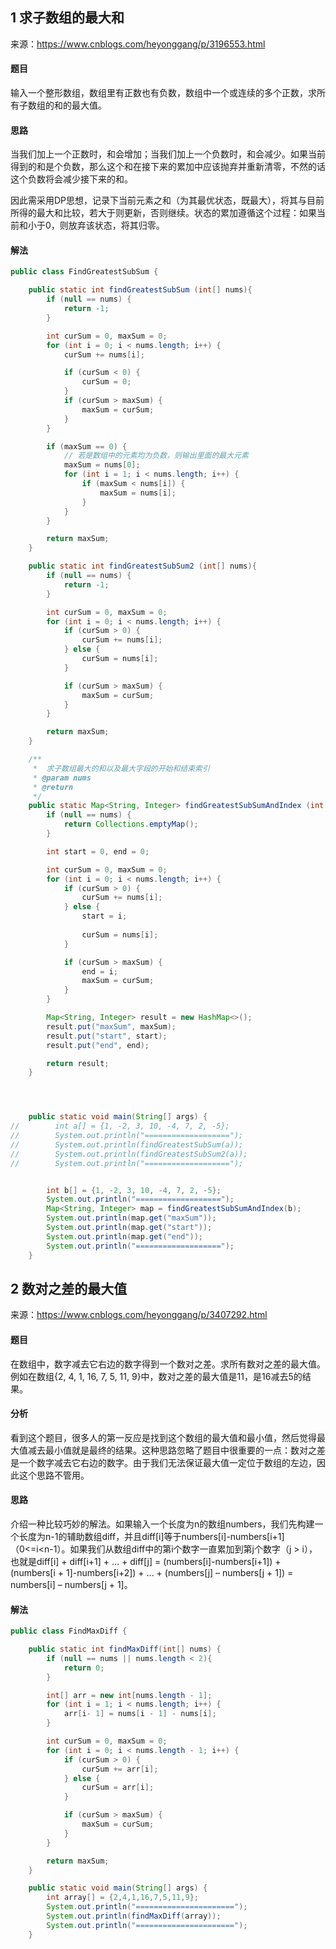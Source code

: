 
## 1 求子数组的最大和
来源：https://www.cnblogs.com/heyonggang/p/3196553.html
#### 题目
输入一个整形数组，数组里有正数也有负数，数组中一个或连续的多个正数，求所有子数组的和的最大值。


#### 思路
当我们加上一个正数时，和会增加；当我们加上一个负数时，和会减少。如果当前得到的和是个负数，那么这个和在接下来的累加中应该抛弃并重新清零，不然的话这个负数将会减少接下来的和。

因此需采用DP思想，记录下当前元素之和（为其最优状态，既最大），将其与目前所得的最大和比较，若大于则更新，否则继续。状态的累加遵循这个过程：如果当前和小于0，则放弃该状态，将其归零。

#### 解法
```java
public class FindGreatestSubSum {

    public static int findGreatestSubSum (int[] nums){
        if (null == nums) {
            return -1;
        }

        int curSum = 0, maxSum = 0;
        for (int i = 0; i < nums.length; i++) {
            curSum += nums[i];

            if (curSum < 0) {
                curSum = 0;
            }
            if (curSum > maxSum) {
                maxSum = curSum;
            }
        }

        if (maxSum == 0) {
            // 若是数组中的元素均为负数，则输出里面的最大元素
            maxSum = nums[0];
            for (int i = 1; i < nums.length; i++) {
                if (maxSum < nums[i]) {
                    maxSum = nums[i];
                }
            }
        }

        return maxSum;
    }

    public static int findGreatestSubSum2 (int[] nums){
        if (null == nums) {
            return -1;
        }

        int curSum = 0, maxSum = 0;
        for (int i = 0; i < nums.length; i++) {
            if (curSum > 0) {
                curSum += nums[i];
            } else {
                curSum = nums[i];
            }

            if (curSum > maxSum) {
                maxSum = curSum;
            }
        }

        return maxSum;
    }

    /**
     *  求子数组最大的和以及最大字段的开始和结束索引
     * @param nums
     * @return
     */
    public static Map<String, Integer> findGreatestSubSumAndIndex (int[] nums){
        if (null == nums) {
            return Collections.emptyMap();
        }

        int start = 0, end = 0;

        int curSum = 0, maxSum = 0;
        for (int i = 0; i < nums.length; i++) {
            if (curSum > 0) {
                curSum += nums[i];
            } else {
                start = i;
                
                curSum = nums[i];
            }

            if (curSum > maxSum) {
                end = i;
                maxSum = curSum;
            }
        }

        Map<String, Integer> result = new HashMap<>();
        result.put("maxSum", maxSum);
        result.put("start", start);
        result.put("end", end);

        return result;
    }




    public static void main(String[] args) {
//        int a[] = {1, -2, 3, 10, -4, 7, 2, -5};
//        System.out.println("===================");
//        System.out.println(findGreatestSubSum(a));
//        System.out.println(findGreatestSubSum2(a));
//        System.out.println("===================");


        int b[] = {1, -2, 3, 10, -4, 7, 2, -5};
        System.out.println("===================");
        Map<String, Integer> map = findGreatestSubSumAndIndex(b);
        System.out.println(map.get("maxSum"));
        System.out.println(map.get("start"));
        System.out.println(map.get("end"));
        System.out.println("===================");
    }
```

## 2 数对之差的最大值

来源：https://www.cnblogs.com/heyonggang/p/3407292.html
#### 题目
在数组中，数字减去它右边的数字得到一个数对之差。求所有数对之差的最大值。例如在数组{2, 4, 1, 16, 7, 5, 11, 9}中，数对之差的最大值是11，是16减去5的结果。

#### 分析
看到这个题目，很多人的第一反应是找到这个数组的最大值和最小值，然后觉得最大值减去最小值就是最终的结果。这种思路忽略了题目中很重要的一点：数对之差是一个数字减去它右边的数字。由于我们无法保证最大值一定位于数组的左边，因此这个思路不管用。

#### 思路
介绍一种比较巧妙的解法。如果输入一个长度为n的数组numbers，我们先构建一个长度为n-1的辅助数组diff，并且diff[i]等于numbers[i]-numbers[i+1]（0<=i<n-1）。如果我们从数组diff中的第i个数字一直累加到第j个数字（j > i），也就是diff[i] + diff[i+1] + … + diff[j] = (numbers[i]-numbers[i+1]) + (numbers[i + 1]-numbers[i+2]) + ... + (numbers[j] – numbers[j + 1]) = numbers[i] – numbers[j + 1]。

#### 解法
```java
public class FindMaxDiff {

    public static int findMaxDiff(int[] nums) {
        if (null == nums || nums.length < 2){
            return 0;
        }

        int[] arr = new int[nums.length - 1];
        for (int i = 1; i < nums.length; i++) {
            arr[i- 1] = nums[i - 1] - nums[i];
        }

        int curSum = 0, maxSum = 0;
        for (int i = 0; i < nums.length - 1; i++) {
            if (curSum > 0) {
                curSum += arr[i];
            } else {
                curSum = arr[i];
            }

            if (curSum > maxSum) {
                maxSum = curSum;
            }
        }

        return maxSum;
    }

    public static void main(String[] args) {
        int array[] = {2,4,1,16,7,5,11,9};
        System.out.println("======================");
        System.out.println(findMaxDiff(array));
        System.out.println("======================");
    }
```
